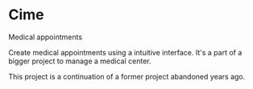 # Cime
Medical appointments

Create medical appointments using a intuitive interface. It's a part of a bigger project to manage a medical center.

This project is a continuation of a former project abandoned years ago. 

